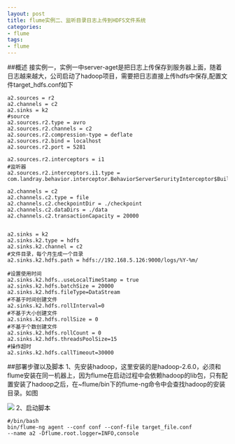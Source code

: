 ```yaml
---
layout: post
title: flume实例二、监听目录日志上传到HDFS文件系统
categories:
- flume
tags:
- flume
---
```

##概述
接实例一，实例一中server-aget是把日志上传保存到服务器上面，随着日志越来越大，公司启动了hadoop项目，需要把日志直接上传hdfs中保存,配置文件target_hdfs.conf如下

	a2.sources = r2
	a2.channels = c2
	a2.sinks = k2
	#source
	a2.sources.r2.type = avro
	a2.sources.r2.channels = c2
	a2.sources.r2.compression-type = deflate
	a2.sources.r2.bind = localhost
	a2.sources.r2.port = 5281
	
	a2.sources.r2.interceptors = i1
	#监听器
	a2.sources.r2.interceptors.i1.type = com.landray.behavior.interceptor.BehaviorServerSerurityInterceptor$Builder
	
	a2.channels = c2
	a2.channels.c2.type = file
	a2.channels.c2.checkpointDir = ./checkpoint
	a2.channels.c2.dataDirs = ./data
	a2.channels.c2.transactionCapacity = 20000
	
	
	a2.sinks = k2
	a2.sinks.k2.type = hdfs
	a2.sinks.k2.channel = c2
	#文件目录，每个月生成一个目录
	a2.sinks.k2.hdfs.path = hdfs://192.168.5.126:9000/logs/%Y-%m/
	
	#设置使用时间
	a2.sinks.k2.hdfs..useLocalTimeStamp = true
	a2.sinks.k2.hdfs.batchSize = 20000
	a2.sinks.k2.hdfs.fileType=DataStream  
	#不基于时间创建文件
	a2.sinks.k2.hdfs.rollInterval=0 
	#不基于大小创建文件
	a2.sinks.k2.hdfs.rollSize = 0
	#不基于个数创建文件
	a2.sinks.k2.hdfs.rollCount = 0
	a2.sinks.k2.hdfs.threadsPoolSize=15
	#操作超时
	a2.sinks.k2.hdfs.callTimeout=30000


	
   		
##部署步骤以及脚本
1、先安装hadoop，这里安装的是hadoop-2.6.0，必须和flume安装在同一机器上，因为flume在启动过程中会依赖hadoop的lib包，只有配置安装了hadoop之后，在~flume/bin下的flume-ng命令中会查找hadoop的安装目录。如图

![]({{site.iurl}}/2015/4_1.png)
2、启动脚本
	
	#/bin/bash
	bin/flume-ng agent --conf conf --conf-file target_file.conf 
	--name a2 -Dflume.root.logger=INFO,console
